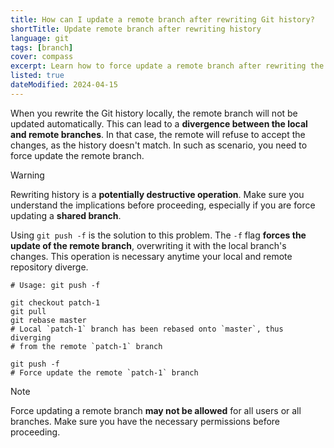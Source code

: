 ```yaml
---
title: How can I update a remote branch after rewriting Git history?
shortTitle: Update remote branch after rewriting history
language: git
tags: [branch]
cover: compass
excerpt: Learn how to force update a remote branch after rewriting the Git history locally.
listed: true
dateModified: 2024-04-15
---
```


When you rewrite the Git history locally, the remote branch will not be updated automatically. This can lead to a **divergence between the local and remote branches**. In that case, the remote will refuse to accept the changes, as the history doesn't match. In such as scenario, you need to force update the remote branch.

> [!WARNING]
>
> Rewriting history is a **potentially destructive operation**. Make sure you understand the implications before proceeding, especially if you are force updating a **shared branch**.

Using `git push -f` is the solution to this problem. The `-f` flag **forces the update of the remote branch**, overwriting it with the local branch's changes. This operation is necessary anytime your local and remote repository diverge.

```shell
# Usage: git push -f

git checkout patch-1
git pull
git rebase master
# Local `patch-1` branch has been rebased onto `master`, thus diverging
# from the remote `patch-1` branch

git push -f
# Force update the remote `patch-1` branch
```

> [!NOTE]
>
> Force updating a remote branch **may not be allowed** for all users or all branches. Make sure you have the necessary permissions before proceeding.
